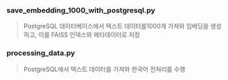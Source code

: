 ### save_embedding_1000_with_postgresql.py
>  PostgreSQL 데이터베이스에서 텍스트 데이터를1000개 가져와 임베딩을 생성하고, 이를 FAISS 인덱스와 메타데이터로 저장

### processing_data.py
> PostgreSQL에서 텍스트 데이터를 가져와 한국어 전처리를 수행